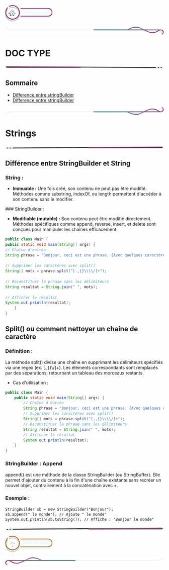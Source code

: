  <a href="../README.md">
  <img src="../assets/button/home_page.png" alt="Home page" style="width: 150px; height: auto;">
</a>

![border](../assets/line/border_deco_rt.png)

# DOC TYPE

![border](../assets/line/line-pink-point_l.png)

## Sommaire

- [Difference entre stringBuilder](#différence-entre-stringbuilder-et-string)
- [Difference entre stringBuilder](#différence-entre-stringbuilder-et-string)

![border](../assets/line/border_deco_rb.png)

# Strings

![border](../assets/line/line-pink-point_r.png)

## Différence entre StringBuilder et String

### String :

- **Immuable :** Une fois créé, son contenu ne peut pas être modifié.
  Méthodes comme substring, indexOf, ou length permettent d'accéder à son contenu sans le modifier.

### StringBuilder :

- **Modifiable (mutable) :** Son contenu peut être modifié directement.
  Méthodes spécifiques comme append, reverse, insert, et delete sont conçues pour manipuler les chaînes efficacement.

```java
public class Main {
public static void main(String[] args) {
// Chaîne d'entrée
String phrase = "Bonjour, ceci est une phrase. {Avec quelques caractères spéciaux}/";

// Supprimer les caractères avec split()
String[] mots = phrase.split("[.,{}\\\\/]+");

// Reconstituer la phrase sans les délimiteurs
String resultat = String.join(" ", mots);

// Afficher le résultat
System.out.println(resultat);
    }
}
```

## Split() ou comment nettoyer un chaine de caractère

### Définition :

La méthode split() divise une chaîne en supprimant les délimiteurs spécifiés via une regex (ex. [.,{}\\/]+). Les éléments correspondants sont remplacés par des séparations, retournant un tableau des morceaux restants.

- Cas d'utilisation :

```java
public class Main {
    public static void main(String[] args) {
        // Chaîne d'entrée
        String phrase = "Bonjour, ceci est une phrase. {Avec quelques caractères spéciaux}/";
        // Supprimer les caractères avec split()
        String[] mots = phrase.split("[.,{}\\\\/]+");
        // Reconstituer la phrase sans les délimiteurs
        String resultat = String.join(" ", mots);
        // Afficher le résultat
        System.out.println(resultat);
    }
}
```

### StringBuilder : Append

append() est une méthode de la classe StringBuilder (ou StringBuffer). Elle permet d'ajouter du contenu à la fin d'une chaîne existante sans recréer un nouvel objet, contrairement à la concaténation avec +.

### Exemple :

```
StringBuilder sb = new StringBuilder("Bonjour");
sb.append(" le monde"); // Ajoute " le monde"
System.out.println(sb.toString()); // Affiche : "Bonjour le monde"
```

![border](../assets/line/line-pink-point_r.png)

<a href="#sommaire"> <img src="../assets/button/back_to_top.png" alt="Back to top" style="width: 150px; height: auto;"></a>

![border](../assets/line/border_deco_l.png)
